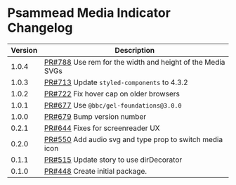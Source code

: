 # Psammead Media Indicator Changelog

<!-- prettier-ignore -->
| Version | Description |
| ------- | ----------- |
| 1.0.4   | [PR#788](https://github.com/BBC/psammead/pull/788) Use rem for the width and height of the Media SVGs |
| 1.0.3   | [PR#713](https://github.com/BBC/psammead/pull/713) Update `styled-components` to 4.3.2 |
| 1.0.2   | [PR#722](https://github.com/BBC/psammead/pull/722) Fix hover cap on older browsers |
| 1.0.1   | [PR#677](https://github.com/BBC/psammead/pull/677) Use `@bbc/gel-foundations@3.0.0` |
| 1.0.0   | [PR#679](https://github.com/BBC/psammead/pull/679) Bump version number |
| 0.2.1   | [PR#644](https://github.com/BBC/psammead/pull/644) Fixes for screenreader UX |
| 0.2.0   | [PR#550](https://github.com/BBC/psammead/pull/550) Add audio svg and type prop to switch media icon |
| 0.1.1   | [PR#515](https://github.com/BBC/psammead/pull/515) Update story to use dirDecorator |
| 0.1.0   | [PR#448](https://github.com/BBC/psammead/pull/448) Create initial package. |
